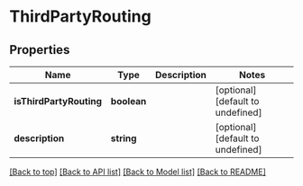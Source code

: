 # ThirdPartyRouting

## Properties

|Name | Type | Description | Notes|
|------------ | ------------- | ------------- | -------------|
|**isThirdPartyRouting** | **boolean** |  | [optional] [default to undefined]|
|**description** | **string** |  | [optional] [default to undefined]|




[[Back to top]](#) [[Back to API list]](../../README.md#documentation-for-api-endpoints) [[Back to Model list]](../../README.md#documentation-for-models) [[Back to README]](../../README.md)
